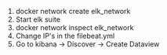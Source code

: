 1. docker network create elk_network 
2. Start elk suite
3. docker network inspect elk_network
4. Change IP's in the filebeat.yml
5. Go to kibana -> Discover -> Create Dataview